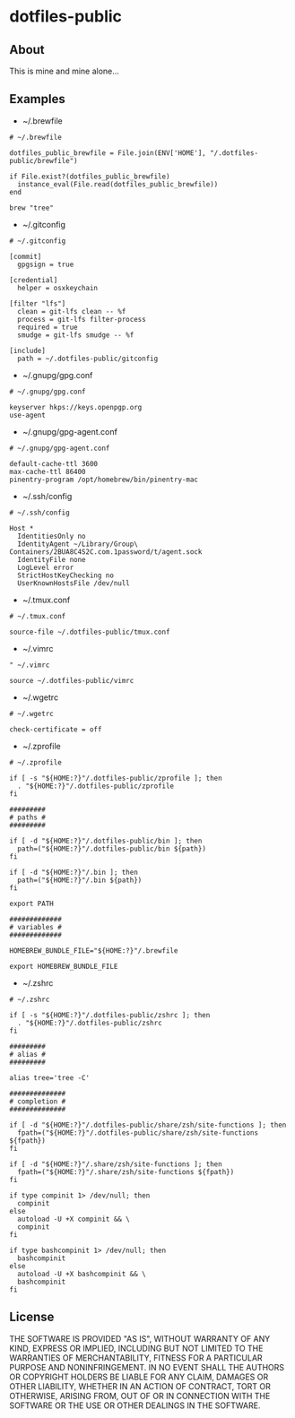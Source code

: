 # dotfiles-public

## About

This is mine and mine alone...

## Examples

* ~/.brewfile

```text
# ~/.brewfile

dotfiles_public_brewfile = File.join(ENV['HOME'], "/.dotfiles-public/brewfile")

if File.exist?(dotfiles_public_brewfile)
  instance_eval(File.read(dotfiles_public_brewfile))
end

brew "tree"
```

* ~/.gitconfig

```text
# ~/.gitconfig

[commit]
  gpgsign = true

[credential]
  helper = osxkeychain

[filter "lfs"]
  clean = git-lfs clean -- %f
  process = git-lfs filter-process
  required = true
  smudge = git-lfs smudge -- %f

[include]
  path = ~/.dotfiles-public/gitconfig
```

* ~/.gnupg/gpg.conf

```text
# ~/.gnupg/gpg.conf

keyserver hkps://keys.openpgp.org
use-agent
```

* ~/.gnupg/gpg-agent.conf

```text
# ~/.gnupg/gpg-agent.conf

default-cache-ttl 3600
max-cache-ttl 86400
pinentry-program /opt/homebrew/bin/pinentry-mac
```

* ~/.ssh/config

```text
# ~/.ssh/config

Host *
  IdentitiesOnly no
  IdentityAgent ~/Library/Group\ Containers/2BUA8C4S2C.com.1password/t/agent.sock
  IdentityFile none
  LogLevel error
  StrictHostKeyChecking no
  UserKnownHostsFile /dev/null
```

* ~/.tmux.conf

```text
# ~/.tmux.conf

source-file ~/.dotfiles-public/tmux.conf
```

* ~/.vimrc

```text
" ~/.vimrc

source ~/.dotfiles-public/vimrc
```

* ~/.wgetrc

```text
# ~/.wgetrc

check-certificate = off
```

* ~/.zprofile

```shell
# ~/.zprofile

if [ -s "${HOME:?}"/.dotfiles-public/zprofile ]; then
  . "${HOME:?}"/.dotfiles-public/zprofile
fi

#########
# paths #
#########

if [ -d "${HOME:?}"/.dotfiles-public/bin ]; then
  path=("${HOME:?}"/.dotfiles-public/bin ${path})
fi

if [ -d "${HOME:?}"/.bin ]; then
  path=("${HOME:?}"/.bin ${path})
fi

export PATH

#############
# variables #
#############

HOMEBREW_BUNDLE_FILE="${HOME:?}"/.brewfile

export HOMEBREW_BUNDLE_FILE
```

* ~/.zshrc

```shell
# ~/.zshrc

if [ -s "${HOME:?}"/.dotfiles-public/zshrc ]; then
  . "${HOME:?}"/.dotfiles-public/zshrc
fi

#########
# alias #
#########

alias tree='tree -C'

##############
# completion #
##############

if [ -d "${HOME:?}"/.dotfiles-public/share/zsh/site-functions ]; then
  fpath=("${HOME:?}"/.dotfiles-public/share/zsh/site-functions ${fpath})
fi

if [ -d "${HOME:?}"/.share/zsh/site-functions ]; then
  fpath=("${HOME:?}"/.share/zsh/site-functions ${fpath})
fi

if type compinit 1> /dev/null; then
  compinit
else
  autoload -U +X compinit && \
  compinit
fi

if type bashcompinit 1> /dev/null; then
  bashcompinit
else
  autoload -U +X bashcompinit && \
  bashcompinit
fi
```

## License

THE SOFTWARE IS PROVIDED "AS IS", WITHOUT WARRANTY OF ANY KIND, EXPRESS OR
IMPLIED, INCLUDING BUT NOT LIMITED TO THE WARRANTIES OF MERCHANTABILITY,
FITNESS FOR A PARTICULAR PURPOSE AND NONINFRINGEMENT. IN NO EVENT SHALL THE
AUTHORS OR COPYRIGHT HOLDERS BE LIABLE FOR ANY CLAIM, DAMAGES OR OTHER
LIABILITY, WHETHER IN AN ACTION OF CONTRACT, TORT OR OTHERWISE, ARISING FROM,
OUT OF OR IN CONNECTION WITH THE SOFTWARE OR THE USE OR OTHER DEALINGS IN THE
SOFTWARE.
